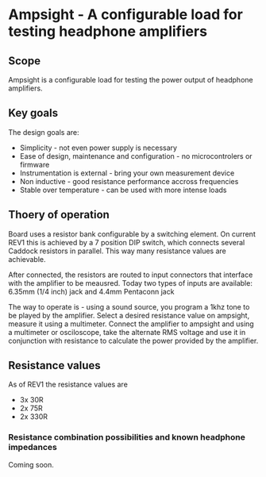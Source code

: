 <h1>Ampsight - A configurable load for testing headphone amplifiers</h1>

<h2> Scope </h2>

Ampsight is a configurable load for testing the power output of headphone amplifiers. 

<h2> Key goals </h2>

The design goals are:

* Simplicity - not even power supply is necessary
* Ease of design, maintenance and configuration - no microcontrolers or firmware
* Instrumentation is external - bring your own measurement device
* Non inductive - good resistance performance accross frequencies
* Stable over temperature - can be used with more intense loads

<h2> Thoery of operation </h2>

Board uses a resistor bank configurable by a switching element. On current REV1 this is achieved by a 7 position DIP switch, which connects several Caddock resistors in parallel. This way many resistance values are achievable. 

After connected, the resistors are routed to input connectors that interface with the amplifier to be meausred. Today two types of inputs are available: 6.35mm (1/4 inch) jack and 4.4mm Pentaconn jack

The way to operate is - using a sound source, you program a 1khz tone to be played by the amplifier. Select a desired resistance value on ampsight, measure it using a multimeter. Connect the amplifier to ampsight and using a multimeter or osciloscope, take the alternate RMS voltage and use it in conjunction with resistance to calculate the power provided by the amplifier.

<h2> Resistance values </h2>

As of REV1 the resistance values are

* 3x 30R
* 2x 75R
* 2x 330R

<h3> Resistance combination possibilities and known headphone impedances </h3>

Coming soon. 

